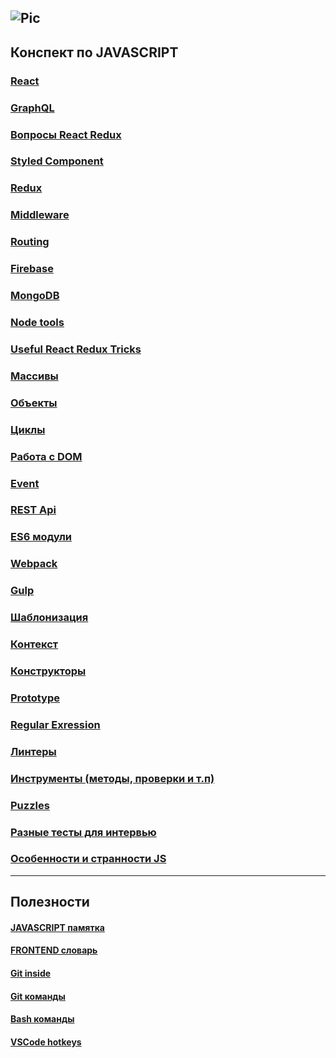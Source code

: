 ![Pic](http://i.piccy.info/i9/9c80cddefbb8bd0e577843ad9e40491b/1546701166/10964/1293035/js.png) 
----------------
## Конспект по JAVASCRIPT 

### [React](https://github.com/cyberspacedk/JS_POCKET/tree/master/REACT)

### [GraphQL](https://github.com/cyberspacedk/JS_POCKET/tree/master/graphQL)

### [Вопросы React Redux](https://github.com/cyberspacedk/React.-All-you-have-to-know.)

### [Styled Component](https://github.com/cyberspacedk/JS_POCKET/tree/master/Styled%20component)

### [Redux](https://github.com/cyberspacedk/JS_POCKET/tree/master/REDUX)
  
### [Middleware](https://github.com/cyberspacedk/JS_POCKET/blob/master/Middleware/readme.md)

### [Routing](https://github.com/cyberspacedk/JS_POCKET/tree/master/Routing)

### [Firebase](https://github.com/cyberspacedk/JS_POCKET/blob/master/Firebase/readme.md)

### [MongoDB](https://github.com/cyberspacedk/JS_POCKET/blob/master/MongoDB/readme.md)

### [Node tools](https://github.com/cyberspacedk/JS_POCKET/tree/master/Node_Tools)

### [Useful React Redux Tricks](https://github.com/cyberspacedk/JS_POCKET/tree/master/Patterns(React))

### [Массивы](https://github.com/cyberspacedk/JS/tree/master/massive)

### [Объекты](https://github.com/cyberspacedk/JS/tree/master/object)

### [Циклы](https://github.com/cyberspacedk/JS/tree/master/Cycle)

### [Работа с DOM](https://github.com/cyberspacedk/JS-DOM)

### [Event](https://github.com/cyberspacedk/JS_POCKET/tree/master/Event)

### [REST Api](https://github.com/cyberspacedk/JS-backend/tree/master)

### [ES6 модули](https://github.com/cyberspacedk/JS_POCKET/tree/master/ES6%20модули)

### [Webpack](https://github.com/cyberspacedk/JS_POCKET/tree/master/Webpack)

### [Gulp](https://github.com/cyberspacedk/JS_POCKET/tree/master/Gulp)

### [Шаблонизация](https://github.com/cyberspacedk/JS_POCKET/tree/master/%D0%A8%D0%B0%D0%B1%D0%BB%D0%BE%D0%BD%D0%B8%D0%B7%D0%B0%D1%86%D0%B8%D1%8F)

### [Контекст](https://github.com/cyberspacedk/JS_POCKET/tree/master/%D0%9A%D0%BE%D0%BD%D1%82%D0%B5%D0%BA%D1%81%D1%82)

### [Конструкторы](https://github.com/cyberspacedk/JS_POCKET/tree/master/%D0%9A%D0%BE%D0%BD%D1%81%D1%82%D1%80%D1%83%D0%BA%D1%82%D0%BE%D1%80%D1%8B)

### [Prototype](https://github.com/cyberspacedk/JS_POCKET/tree/master/%D0%9F%D1%80%D0%BE%D1%82%D0%BE%D1%82%D0%B8%D0%BF%D1%8B%20%D0%B8%20%D0%BD%D0%B0%D1%81%D0%BB%D0%B5%D0%B4%D0%BE%D0%B2%D0%B0%D0%BD%D0%B8%D0%B5)

### [Regular Exression](https://github.com/cyberspacedk/JS_POCKET/tree/master/REGEXP)

### [Линтеры](https://github.com/cyberspacedk/JS_POCKET/tree/master/linters)

### [Инструменты (методы, проверки и т.п)](https://github.com/cyberspacedk/JS-Tools)

### [Puzzles](https://github.com/cyberspacedk/JS_POCKET/tree/master/Puzzles)

### [Разные тесты для интервью](https://github.com/cyberspacedk/JS_POCKET/blob/master/For%20interviews/readme.md)

### [Особенности и странности JS](https://github.com/cyberspacedk/TIPS-of-Javascript)
----------------
## Полезности

#### [JAVASCRIPT памятка](https://github.com/cyberspacedk/JS-CHEST)

#### [FRONTEND словарь](https://github.com/cyberspacedk/dictionary)

#### [Git inside](https://github.com/cyberspacedk/JS_POCKET/tree/master/Git)

#### [Git команды](https://github.com/cyberspacedk/Git-commands)

#### [Bash команды](https://github.com/cyberspacedk/BASH-Commands)

#### [VSCode hotkeys](https://github.com/cyberspacedk/VScode-hotkeys) 
